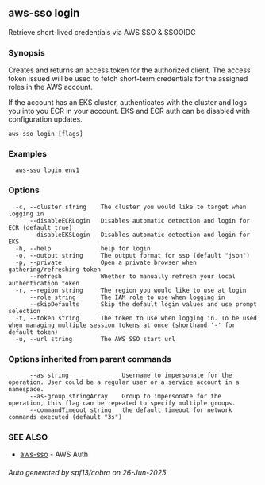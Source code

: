 ## aws-sso login

Retrieve short-lived credentials via AWS SSO & SSOOIDC

### Synopsis

Creates and returns an access token for the authorized client. 
The access token issued will be used to fetch short-term 
credentials for the assigned roles in the AWS account.

If the account has an EKS cluster, authenticates with
the cluster and logs you into you ECR in your account.
EKS and ECR auth can be disabled with configuration
updates.

```
aws-sso login [flags]
```

### Examples

```
  aws-sso login env1
```

### Options

```
  -c, --cluster string    The cluster you would like to target when logging in
      --disableECRLogin   Disables automatic detection and login for ECR (default true)
      --disableEKSLogin   Disables automatic detection and login for EKS
  -h, --help              help for login
  -o, --output string     The output format for sso (default "json")
  -p, --private           Open a private browser when gathering/refreshing token
      --refresh           Whether to manually refresh your local authentication token
  -r, --region string     The region you would like to use at login
      --role string       The IAM role to use when logging in
      --skipDefaults      Skip the default login values and use prompt selection
  -t, --token string      The token to use when logging in. To be used when managing multiple session tokens at once (shorthand '-' for default token)
  -u, --url string        The AWS SSO start url
```

### Options inherited from parent commands

```
      --as string               Username to impersonate for the operation. User could be a regular user or a service account in a namespace.
      --as-group stringArray    Group to impersonate for the operation, this flag can be repeated to specify multiple groups.
      --commandTimeout string   the default timeout for network commands executed (default "3s")
```

### SEE ALSO

* [aws-sso](aws-sso.md)	 - AWS Auth

###### Auto generated by spf13/cobra on 26-Jun-2025
